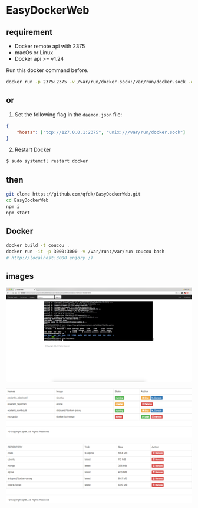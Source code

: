 # EasyDockerWeb


## requirement

- Docker remote api with 2375 
- macOs or Linux
- Docker api >= v1.24

Run this docker command before.

```bash
docker run -p 2375:2375 -v /var/run/docker.sock:/var/run/docker.sock -d -e PORT=2375 shipyard/docker-proxy
```

## or

1. Set the following flag in the `daemon.json` file:

```json
{
    "hosts": ["tcp://127.0.0.1:2375", "unix:///var/run/docker.sock"]
}
```

2. Restart Docker

``` bash
$ sudo systemctl restart docker
```

## then

```bash
git clone https://github.com/qfdk/EasyDockerWeb.git
cd EasyDockerWeb
npm i 
npm start
```
## Docker

```bash
docker build -t coucou .
docker run -it -p 3000:3000 -v /var/run:/var/run coucou bash
# http://localhost:3000 enjory ;)
```
## images

![terminal](./images/terminal.png)

![containers](./images/containers.png)

![images](./images/images.png)